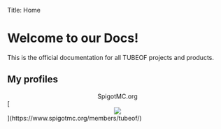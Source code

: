 Title: Home

# Welcome to our Docs!

This is the official documentation for all TUBEOF projects and products.

## My profiles

<div align="center">SpigotMC.org</div>
[<center><img style="text-align:center" src="https://hub.tubeof.de/prodimg/spigot.png"></center>](https://www.spigotmc.org/members/tubeof/)
